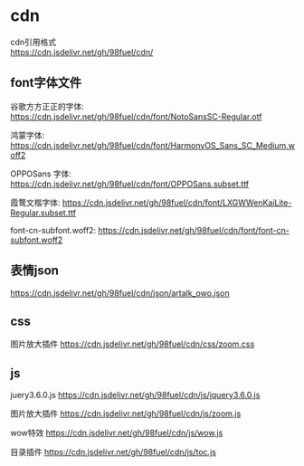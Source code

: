 # cdn

cdn引用格式  
https://cdn.jsdelivr.net/gh/98fuel/cdn/


## font字体文件

谷歌方方正正的字体: https://cdn.jsdelivr.net/gh/98fuel/cdn/font/NotoSansSC-Regular.otf

鸿蒙字体: https://cdn.jsdelivr.net/gh/98fuel/cdn/font/HarmonyOS_Sans_SC_Medium.woff2

OPPOSans 字体: https://cdn.jsdelivr.net/gh/98fuel/cdn/font/OPPOSans.subset.ttf

霞鹜文楷字体: https://cdn.jsdelivr.net/gh/98fuel/cdn/font/LXGWWenKaiLite-Regular.subset.ttf

font-cn-subfont.woff2: https://cdn.jsdelivr.net/gh/98fuel/cdn/font/font-cn-subfont.woff2


## 表情json

https://cdn.jsdelivr.net/gh/98fuel/cdn/json/artalk_owo.json

## css

图片放大插件 https://cdn.jsdelivr.net/gh/98fuel/cdn/css/zoom.css


## js

juery3.6.0.js https://cdn.jsdelivr.net/gh/98fuel/cdn/js/jquery3.6.0.js

图片放大插件 https://cdn.jsdelivr.net/gh/98fuel/cdn/js/zoom.js

wow特效 https://cdn.jsdelivr.net/gh/98fuel/cdn/js/wow.js

目录插件 https://cdn.jsdelivr.net/gh/98fuel/cdn/js/toc.js

